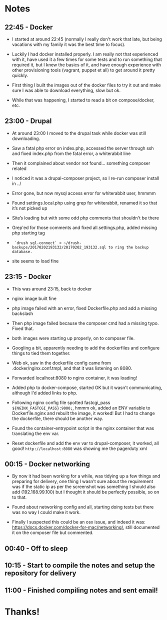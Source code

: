 # Notes

## 22:45 - Docker

- I started at around 22:45 (normally I really don't work that late, but being vacations with my family it was the best time to focus).

- Luckily I had docker installed properly. I am really not that experienced with it, have used it a few times for some tests and to run something that required it, but I knew the basics of it, and have enough experience with other provisioning tools (vagrant, puppet et all) to get around it pretty quickly.

- First thing I built the images out of the docker files to try it out and make sure I was able to download everything, slow but ok.

- While that was happening, I started to read a bit on compose/docker, etc.

## 23:00 - Drupal

- At around 23:00 I moved to the drupal task while docker was still downloading.

- Saw a fatal php error on index.php, accessed the server through ssh and fixed index.php from the fatal error, a whiterabbit line

- Then it complained about vendor not found… something composer related

- I noticed it was a drupal-composer project, so I re-run composer install in ../

- Error gone, but now mysql access error for whiterabbit user, hmmmm

- Found settings.local.php using grep for whiterabbit, renamed it so that it’s not picked up

- Site’s loading but with some odd php comments that shouldn't be there

- Grep'ed for those comments and fixed all.settings.php, added missing php starting tag

- `` `drush sql-connect` < ~/drush-backups/20170202193132/20170202_193132.sql to ring the backup database.``

- site seems to load fine

## 23:15 - Docker

- This was around 23:15, back to docker

- nginx image built fine

- php image failed with an error, fixed Dockerfile.php and add a missing backslash

- Then php image failed because the composer cmd had a missing typo. Fixed that.

- both images were starting up properly, on to composer file.

- Googling a bit, apparently needing to add the dockerfiles and configure things to tied them together.

- Web ok, saw in the dockerfile config came from .docker/nginx.conf.tmpl, and that it was listening on 8080.

- Forwarded localhost:8080 to nginx container, it was loading!

- Added php to docker-compose, started OK but it wasn't communicating, although I'd added links to php.

- Following nginx config file spotted fastcgi_pass `${NGINX_FASTCGI_PASS}:9000;`, hmmm ok, added an ENV variable to Dockerfile.nginx and rebuilt the image, it worked! But I had to change the dockerfile, there should be another way.

- Found the container-entrypoint script in the nginx container that was translating the env var.

- Reset dockerfile and add the env var to drupal-composer, it worked, all good! `http://localhost:8080` was showing me the pagerduty xml

## 00:15 - Docker networking

- By now it had been working for a while, was tidying up a few things and preparing for delivery, one thing I wasn't sure about the requirement was if the static ip as per the screenshot was something I should also add (192.168.99.100) but I thought it should be perfectly possible, so on to that.

- Found about networking config and all, starting doing tests but there was no way I could make it work.

- Finally I suspected this could be an osx issue, and indeed it was: https://docs.docker.com/docker-for-mac/networking/, still documented it on the composer file but commented.


## 00:40 - Off to sleep

## 10:15 - Start to compile the notes and setup the repository for delivery

## 11:00 - Finished compiling notes and sent email!

# Thanks!

